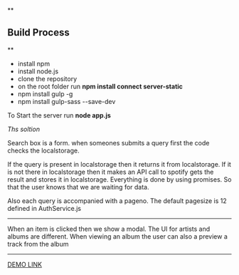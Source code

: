 **

Build Process
-------------

**

 - install npm
 - install node.js
 - clone the repository
 - on the root folder run **npm install connect server-static**
 - npm install gulp -g
 - npm install gulp-sass --save-dev
 
 To Start the server run
**node app.js**

 *Ths soltion*

Search box is a form. when someones submits a query first the code checks the localstorage.

If the query is present in localstorage then it returns it from localstorage.
If it is not there in localstorage then it makes an API call to spotify gets the result and stores it in localstorage. Everything is done by using promises. So that the user knows that we are waiting for data.

Also each query is accompanied with a pageno. The default pagesize is 12 defined in AuthService.js


----------
When an item is clicked then we show a modal. The UI for artists and albums are different. 
When viewing an album the user can also a preview a track from the album


----------
[DEMO LINK](https://zodiva-web.firebaseapp.com/#/)
